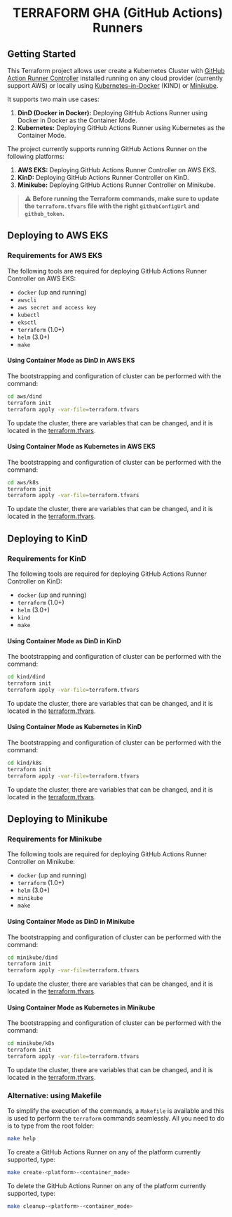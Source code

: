 <h1 align="center">TERRAFORM GHA (GitHub Actions) Runners</h1>

## Getting Started

This Terraform project allows user create a Kubernetes Cluster with [GitHub Action Runner Controller](https://github.com/actions/actions-runner-controller) installed running on any cloud provider (currently support AWS) or locally using [Kubernetes-in-Docker](https://github.com/kubernetes-sigs/kind) (KIND) or [Minikube](https://github.com/kubernetes/minikube).

It supports two main use cases:

1. **DinD (Docker in Docker):** Deploying GitHub Actions Runner using Docker in Docker as the Container Mode.
1. **Kubernetes:** Deploying GitHub Actions Runner using Kubernetes as the Container Mode.

The project currently supports running GitHub Actions Runner on the following platforms:

1. **AWS EKS:** Deploying GitHub Actions Runner Controller on AWS EKS.
1. **KinD:** Deploying GitHub Actions Runner Controller on KinD.
1. **Minikube:** Deploying GitHub Actions Runner Controller on Minikube.

> ⚠️ **Before running the Terraform commands, make sure to update the `terraform.tfvars` file with the right `githubConfigUrl` and `github_token`.**

## Deploying to AWS EKS

### Requirements for AWS EKS

The following tools are required for deploying GitHub Actions Runner Controller on AWS EKS:

* `docker` (up and running)
* `awscli`
* `aws secret and access key`
* `kubectl`
* `eksctl`
* `terraform` (1.0+)
* `helm` (3.0+)
* `make`

#### Using Container Mode as DinD in AWS EKS

The bootstrapping and configuration of cluster can be performed with the command:

```sh
cd aws/dind
terraform init
terraform apply -var-file=terraform.tfvars
```

To update the cluster, there are variables that can be changed, and it is located in the [terraform.tfvars](aws/dind/terraform.tfvars).

#### Using Container Mode as Kubernetes in AWS EKS

The bootstrapping and configuration of cluster can be performed with the command:

```sh
cd aws/k8s
terraform init
terraform apply -var-file=terraform.tfvars
```

To update the cluster, there are variables that can be changed, and it is located in the [terraform.tfvars](aws/k8s/terraform.tfvars).

## Deploying to KinD

### Requirements for KinD

The following tools are required for deploying GitHub Actions Runner Controller on KinD:

* `docker` (up and running)
* `terraform` (1.0+)
* `helm` (3.0+)
* `kind`
* `make`

#### Using Container Mode as DinD in KinD

The bootstrapping and configuration of cluster can be performed with the command:

```sh
cd kind/dind
terraform init
terraform apply -var-file=terraform.tfvars
```

To update the cluster, there are variables that can be changed, and it is located in the [terraform.tfvars](kind/dind/terraform.tfvars).

#### Using Container Mode as Kubernetes in KinD

The bootstrapping and configuration of cluster can be performed with the command:

```sh
cd kind/k8s
terraform init
terraform apply -var-file=terraform.tfvars
```

To update the cluster, there are variables that can be changed, and it is located in the [terraform.tfvars](kind/k8s/terraform.tfvars).

## Deploying to Minikube

### Requirements for Minikube

The following tools are required for deploying GitHub Actions Runner Controller on Minikube:

* `docker` (up and running)
* `terraform` (1.0+)
* `helm` (3.0+)
* `minikube`
* `make`

#### Using Container Mode as DinD in Minikube

The bootstrapping and configuration of cluster can be performed with the command:

```sh
cd minikube/dind
terraform init
terraform apply -var-file=terraform.tfvars
```

To update the cluster, there are variables that can be changed, and it is located in the [terraform.tfvars](minikube/dind/terraform.tfvars).

#### Using Container Mode as Kubernetes in Minikube

The bootstrapping and configuration of cluster can be performed with the command:

```sh
cd minikube/k8s
terraform init
terraform apply -var-file=terraform.tfvars
```

To update the cluster, there are variables that can be changed, and it is located in the [terraform.tfvars](minikube/k8s/terraform.tfvars).

### Alternative: using Makefile

To simplify the execution of the commands, a `Makefile` is available and this is used to perform the `terraform` commands seamlessly. All you need to do is to type from the root folder:
    
```sh
make help
```

To create a GitHub Actions Runner on any of the platform currently supported, type:

```sh
make create-<platform>-<container_mode>
```

To delete the GitHub Actions Runner on any of the platform currently supported, type:

```sh
make cleanup-<platform>-<container_mode>
```
